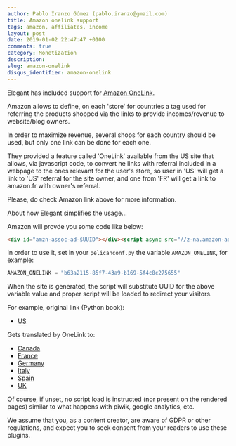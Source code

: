```yaml
---
author: Pablo Iranzo Gómez (pablo.iranzo@gmail.com)
title: Amazon onelink support
tags: amazon, affiliates, income
layout: post
date: 2019-01-02 22:47:47 +0100
comments: true
category: Monetization
description:
slug: amazon-onelink
disqus_identifier: amazon-onelink
---
```


Elegant has included support for [Amazon OneLink](https://affiliate-program.amazon.com/onelink/).

Amazon allows to define, on each 'store' for countries a tag used for referring the products shopped via the links to provide incomes/revenue to website/blog owners.

In order to maximize revenue, several shops for each country should be used, but only one link can be done for each one.

They provided a feature called 'OneLink' available from the US site that allows, via javascript code, to convert he links with referral included in a webpage to the ones relevant for the user's store, so user in 'US' will get a link to 'US' referral for the site owner, and one from 'FR' will get a link to amazon.fr with owner's referral.

Please, do check Amazon link above for more information.

About how Elegant simplifies the usage...

Amazon will provde you some code like below:

~~~html
<div id="amzn-assoc-ad-$UUID"></div><script async src="//z-na.amazon-adsystem.com/widgets/onejs?MarketPlace=US&adInstanceId=$UUID"></script>
~~~

In order to use it, set in your `pelicanconf.py` the variable `AMAZON_ONELINK`, for example:

~~~py
AMAZON_ONELINK = "b63a2115-85f7-43a9-b169-5f4c8c275655"
~~~

When the site is generated, the script will substitute UUID for the above variable value and proper script will be loaded to redirect your visitors.

For example, original link (Python book):

- [US](https://amzn.to/2RvipYp)

Gets translated by OneLink to:

- [Canada](https://www.amazon.ca/dp/1449355730?s=books&ie=UTF8&qid=1546637046&sr=1-3&keywords=python&linkCode=sl1&linkId=34c3dec8f666e20197aa4674f8cbbe58&tag=iranzo0e-20)
- [France](https://www.amazon.fr/dp/1449355730?s=books&ie=UTF8&qid=1546637046&sr=1-3&keywords=python&linkCode=sl1&linkId=34c3dec8f666e20197aa4674f8cbbe58&tag=iranzo03-21)
- [Germany](https://www.amazon.de/dp/1449355730?s=books&ie=UTF8&qid=1546637046&sr=1-3&keywords=python&linkCode=sl1&linkId=34c3dec8f666e20197aa4674f8cbbe58&tag=iranzo06-21)
- [Italy](https://www.amazon.it/dp/1449355730?s=books&ie=UTF8&qid=1546637046&sr=1-3&keywords=python&linkCode=sl1&linkId=34c3dec8f666e20197aa4674f8cbbe58&tag=iranzo04-21)
- [Spain](https://www.amazon.es/dp/1449355730?s=books&ie=UTF8&qid=1546637046&sr=1-3&keywords=python&linkCode=sl1&linkId=34c3dec8f666e20197aa4674f8cbbe58&tag=iranzo-21)
- [UK](https://www.amazon.co.uk/dp/1449355730?s=books&ie=UTF8&qid=1546637046&sr=1-3&keywords=python&linkCode=sl1&linkId=34c3dec8f666e20197aa4674f8cbbe58&tag=iranzo0f-21)

Of course, if unset, no script load is instructed (nor present on the rendered pages) similar to what happens with piwik, google analytics, etc.

We assume that you, as a content creator, are aware of GDPR or other regulations, and expect you to seek consent from your readers to use these plugins.
